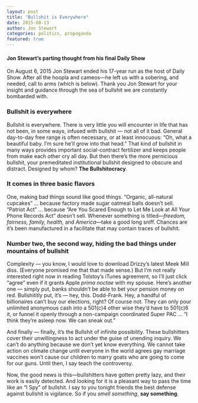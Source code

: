 ```yaml
---
layout: post
title: "Bullshit is Everywhere"
date: 2015-08-13
author: Jon Stewart
categories: politics, propoganda
featured: true
---
```


#### Jon Stewart’s parting thought from his final Daily Show
On August 6, 2015 Jon Stewart ended his 17-year run as the host of Daily Show. After all the hoopla and cameos—he left us with a sobering, and needed, call to arms (which is below). Thank you Jon Stewart for your insight and guidance through the sea of bullshit we are constantly bombarded with.

### Bullshit is everywhere
Bullshit is everywhere.
There is very little you will encounter in life that has not been, in some ways, infused with bullshit — not all of it bad. General day-to-day free range is often necessary, or at least innocuous: “Oh, what a beautiful baby. I’m sure he’ll grow into that head.” That kind of bullshit in many ways provides important social-contract fertilizer and keeps people from make each other cry all day. But then there’s the more pernicious bullshit, your premeditated institutional bullshit designed to obscure and distract. Designed by whom? __The Bullshitocracy__.

### It comes in three basic flavors
One, making bad things sound like good things. “Organic, all-natural cupcakes” … because factory made sugar oatmeal balls doesn’t sell. “Patriot Act” … because “Are You Scared Enough to Let Me Look at All Your Phone Records Act” doesn’t sell. Whenever something is titled—_freedom, fairness, family, health,_ and _America_—take a good long sniff. Chances are it’s been manufactured in a facilitate that may contain traces of bullshit.

### Number two, the second way, hiding the bad things under mountains of bullshit
Complexity — you know, I would love to download Drizzy’s latest Meek Mill diss. (Everyone promised me that that made sense.) But I’m not really interested right now in reading Tolstoy’s iTunes agreement, so I’ll just click “agree” even if it grants Apple _prima noctae_ with my spouse.
Here’s another one — simply put, banks shouldn’t be able to bet your pension money on red.
Bullshititly put, it’s — hey, this. Dodd-Frank. Hey, a handful of billionaires can’t buy our elections, right? Of course not. They can only pour unlimited anonymous cash into a 501(c)4 other wise they’d have to 501(c)6 it, or funnel it openly through a non-campaign coordinated Super PAC … “I think they’re asleep now. We can sneak out.”

And finally — finally, it’s the Bullshit of infinite possibility. These bullshitters cover their unwillingness to act under the guise of unending inquiry. We can’t do anything because we don’t yet know everything. We cannot take action on climate change until everyone in the world agrees gay marriage vaccines won’t cause our children to marry goats who are going to come for our guns. Until then, I say teach the controversy.

Now, the good news is this—bullshitters have gotten pretty lazy, and their work is easily detected. And looking for it is a pleasant way to pass the time like an “I Spy” of bullshit. I say to you tonight friends the best defense against bullshit is vigilance.
So if you _smell something_, __say something__.
